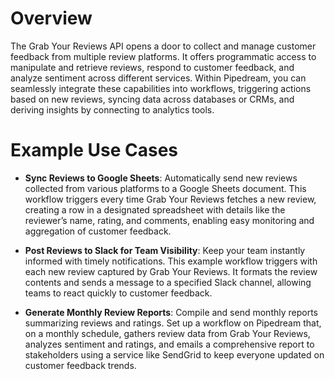 # Overview

The Grab Your Reviews API opens a door to collect and manage customer feedback from multiple review platforms. It offers programmatic access to manipulate and retrieve reviews, respond to customer feedback, and analyze sentiment across different services. Within Pipedream, you can seamlessly integrate these capabilities into workflows, triggering actions based on new reviews, syncing data across databases or CRMs, and deriving insights by connecting to analytics tools.

# Example Use Cases

- **Sync Reviews to Google Sheets**: Automatically send new reviews collected from various platforms to a Google Sheets document. This workflow triggers every time Grab Your Reviews fetches a new review, creating a row in a designated spreadsheet with details like the reviewer’s name, rating, and comments, enabling easy monitoring and aggregation of customer feedback.

- **Post Reviews to Slack for Team Visibility**: Keep your team instantly informed with timely notifications. This example workflow triggers with each new review captured by Grab Your Reviews. It formats the review contents and sends a message to a specified Slack channel, allowing teams to react quickly to customer feedback.

- **Generate Monthly Review Reports**: Compile and send monthly reports summarizing reviews and ratings. Set up a workflow on Pipedream that, on a monthly schedule, gathers review data from Grab Your Reviews, analyzes sentiment and ratings, and emails a comprehensive report to stakeholders using a service like SendGrid to keep everyone updated on customer feedback trends.
